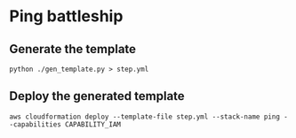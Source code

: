 # Ping battleship

## Generate the template

    python ./gen_template.py > step.yml

## Deploy the generated template

    aws cloudformation deploy --template-file step.yml --stack-name ping --capabilities CAPABILITY_IAM